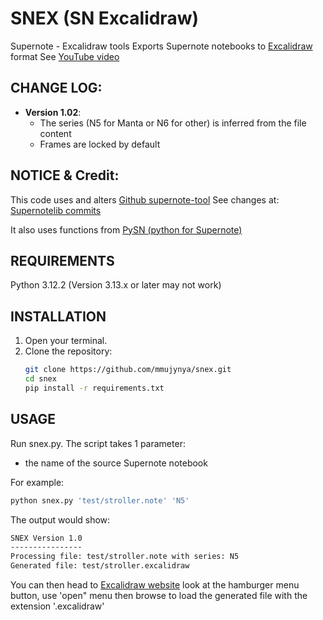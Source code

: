 # SNEX (SN Excalidraw)
Supernote - Excalidraw tools
Exports Supernote notebooks to [Excalidraw](https://excalidraw.com/) format
See [YouTube video](https://youtu.be/p1sAisn_xd4?si=bEZ4xpuXrVyZGTjm)


## CHANGE LOG:
- **Version 1.02**: 
  - The series (N5 for Manta or N6 for other) is inferred from the file content
  - Frames are locked by default


## NOTICE & Credit: 

This code uses and alters [Github supernote-tool](https://github.com/jya-dev/supernote-tool/tree/master)
See changes at: [Supernotelib commits](https://gitlab.com/mmujynya/pysn-digest/-/commit/c8b9ca72c71293a666176405e1bc1fc21e90e0ba)

It also uses functions from [PySN (python for Supernote)](https://gitlab.com/mmujynya/pysn-digest)

## REQUIREMENTS
Python 3.12.2 (Version 3.13.x or later may not work)


## INSTALLATION
1. Open your terminal.
2. Clone the repository:
   ```bash
   git clone https://github.com/mmujynya/snex.git
   cd snex
   pip install -r requirements.txt
   ```

## USAGE
Run snex.py. The script takes 1 parameter: 
- the name of the source Supernote notebook


For example:
   ```bash
   python snex.py 'test/stroller.note' 'N5'
   ```
The output would show:
   ```bash
SNEX Version 1.0
----------------
Processing file: test/stroller.note with series: N5
Generated file: test/stroller.excalidraw
   ```

You can then head to [Excalidraw website](https://excalidraw.com/) look at the hamburger menu button, use 'open" menu then browse to load the generated file with the extension '.excalidraw'

